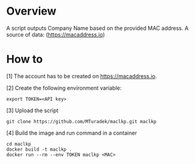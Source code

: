 Overview
========

A script outputs Company Name based on the provided MAC address.
A source of data: (https://macaddress.io)


How to
======

[1] The account has to be created on https://macaddress.io.

[2] Create the following environment variable:

    export TOKEN=<API key>

[3] Upload the script

    git clone https://github.com/MTuradek/maclkp.git maclkp

[4] Build the image and run command in a container

    cd maclkp
    docker build -t maclkp .
    docker run --rm --env TOKEN maclkp <MAC>
